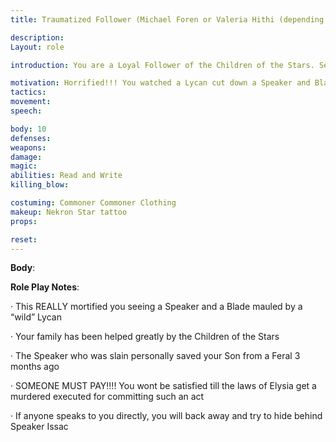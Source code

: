 ```yaml
---
title: Traumatized Follower (Michael Foren or Valeria Hithi (depending on actor))

description: 
Layout: role

introduction: You are a Loyal Follower of the Children of the Stars. Seeing a Speaker and a Blade cut down in such cold blood is very unnerving and traumatic to your heart. You have devoted your daily life cause to the Children of the Stars. You truly believe that they can change Elysia for the better and bring the commoners cries to the nobility.

motivation: Horrified!!! You watched a Lycan cut down a Speaker and Blade of the Stars you were on a walk with. Your faith in the Children of the Stars is UNSHAKEN!!! In fact it is now strengthened even more so seeing your “leaders” died for their message.
tactics: 
movement:
speech:

body: 10
defenses: 
weapons: 
damage:
magic: 
abilities: Read and Write
killing_blow: 

costuming: Commoner Commoner Clothing
makeup: Nekron Star tattoo
props: 

reset:
---
```


 

 







**Body**: 



**Role Play Notes**:

·    This REALLY mortified you seeing a Speaker and a Blade mauled by a “wild” Lycan

·    Your family has been helped greatly by the Children of the Stars

·    The Speaker who was slain personally saved your Son from a Feral 3 months ago

·    SOMEONE MUST PAY!!!! You wont be satisfied till the laws of Elysia get a murdered executed for committing such an act

·    If anyone speaks to you directly, you will back away and try to hide behind Speaker Issac

 

 